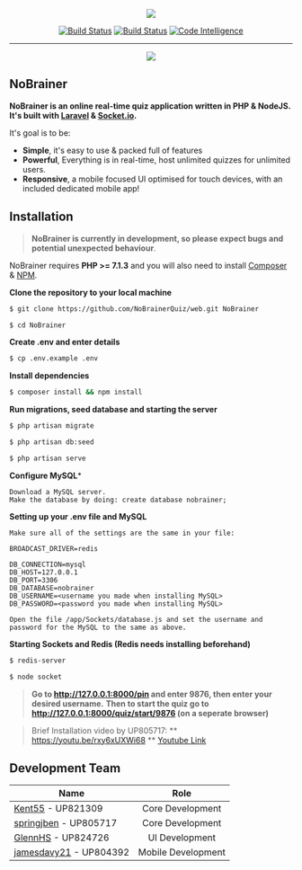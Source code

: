 <p align="center"><img src="https://image.ibb.co/b9a4gw/nobrainer.png">
</p>

<p align="center">
   <a href="https://travis-ci.org/NoBrainerQuiz/web" target="_blank"><img src="https://travis-ci.org/NoBrainerQuiz/web.svg?branch=master" alt="Build Status"></a>
   <a href="https://scrutinizer-ci.com/g/NoBrainerQuiz/web/" target="_blank"><img src="https://scrutinizer-ci.com/g/NoBrainerQuiz/web/badges/quality-score.png?b=master" alt="Build Status"></a>
<a href="https://scrutinizer-ci.com/g/NoBrainerQuiz/web/" target="_blank"><img src="https://scrutinizer-ci.com/g/NoBrainerQuiz/web/badges/code-intelligence.svg?b=master" alt="Code Intelligence"></a>

   <hr />
</p>

<p align="center"><img src="https://goo.gl/dUPhKZ" /></p>

## NoBrainer ##

**NoBrainer is an online real-time quiz application written in PHP & NodeJS. It's built with [Laravel](https://laravel.com)  & [Socket.io](https://socket.io/).**

It's goal is to be:

* **Simple**, it's easy to use & packed full of features
* **Powerful**, Everything is in real-time, host unlimited quizzes for unlimited users.
* **Responsive**, a mobile focused UI optimised for touch devices, with an included dedicated mobile app!


## Installation

> **NoBrainer is currently in development, so please expect bugs and potential unexpected behaviour**.

NoBrainer requires **PHP >= 7.1.3** and you will also need to install [Composer](https://getcomposer.org) & [NPM](https://www.npmjs.com).

**Clone the repository to your local machine**
```bash
$ git clone https://github.com/NoBrainerQuiz/web.git NoBrainer
```
```bash
$ cd NoBrainer
```
**Create .env and enter details**
```bash
$ cp .env.example .env
```

**Install dependencies**
```bash
$ composer install && npm install
```

**Run migrations, seed database and starting the server**
```bash
$ php artisan migrate
```
```bash
$ php artisan db:seed
```
```bash
$ php artisan serve
```

**Configure MySQL***
```
Download a MySQL server.
Make the database by doing: create database nobrainer;

```

**Setting up your .env file and MySQL**

```
Make sure all of the settings are the same in your file:

BROADCAST_DRIVER=redis

DB_CONNECTION=mysql
DB_HOST=127.0.0.1
DB_PORT=3306
DB_DATABASE=nobrainer
DB_USERNAME=<username you made when installing MySQL>
DB_PASSWORD=<password you made when installing MySQL>

Open the file /app/Sockets/database.js and set the username and password for the MySQL to the same as above.
```

**Starting Sockets and Redis (Redis needs installing beforehand)**
```bash
$ redis-server
```
```bash
$ node socket
```

> **Go to  http://127.0.0.1:8000/pin and enter 9876, then enter your desired username.**
> **Then to start the quiz go to http://127.0.0.1:8000/quiz/start/9876 (on a seperate browser)**

> Brief Installation video by UP805717: ** https://youtu.be/rxy6xUXWi68 ** [Youtube Link](https://youtu.be/rxy6xUXWi68)

## Development Team

| Name        | Role          |
| ------------- |:-------------:|
| [Kent55](https://github.com/Kent55) - UP821309       | Core Development
| [springjben](https://github.com/springjben) - UP805717      | Core Development      
| [GlennHS](https://github.com/GlennHS) - UP824726 | UI Development      
| [jamesdavy21](https://github.com/jamesdavy21) - UP804392 | Mobile Development  
